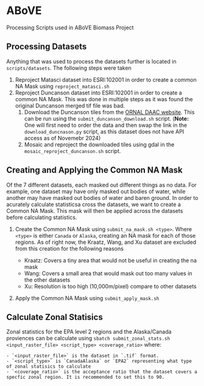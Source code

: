 # ABoVE
Processing Scripts used in ABoVE Biomass Project

## Processing Datasets
Anything that was used to process the datasets further is located in `scripts/datasets`. The following steps were taken
1. Reproject Matasci dataset into ESRI:102001 in order to create a common NA Mask using `reproject_matasci.sh`
2. Reproject Duncanson dataset into ESRI:102001 in order to create a common NA Mask. This was done in multiple steps as it was found the original Duncanson merged tif file was bad.
    1. Download the Duncanson tiles from the [ORNAL DAAC website](https://daac.ornl.gov/ABOVE/guides/Boreal_AGB_Density_ICESat2.html). This can be run using the `submit_duncanson_download.sh` script. (**Note:** One will first need to order the data and then swap the link in the `download_duncnason.py` script, as this dataset does not have API access as of Novemebr 2024)
    2. Mosaic and reproject the downloaded tiles using gdal in the `mosaic_reproject_duncanson.sh` script.

## Creating and Applying the Common NA Mask
Of the 7 different datasets, each masked out different things as no data. For example, one dataset may have only masked out bodies of water, while another may have masked out bodies of water and baren ground. In order to acurately calculate statisticsa cross the datasets, we want to create a Common NA Mask. This mask will then be applied across the datasets before calculating statistics.
1. Create the Common NA Mask using `submit_na_mask.sh <type>`. Where `<type>` is either `Canada` or `Alaska`, creating an NA mask for each of those regions. As of right now, the Kraatz, Wang, and Xu dataset are excluded from this creation for the following reasons
   
    - Kraatz: Covers a tiny area that would not be useful in creating the na mask
    - Wang: Covers a small area that would mask out too many values in the other datasets
    - Xu: Resolution is too high (10,000m/pixel) compare to other datasets
3. Apply the Common NA Mask using `submit_apply_mask.sh`

## Calculate Zonal Statisics
Zonal statistics for the EPA level 2 regions and the Alaska/Canada proviences can be calculate using `sbatch submit_zonal_stats.sh <input_raster_file> <script_type> <coverage_ratio>` where: 

    - `<input_raster_file>` is the dataset in `.tif` format.
    - `<script_type>` is `CanadaAlaska` or `EPA2` representing what type of zonal statisics to calculate
    - `<coverage_ratio>` is the acceptance ratio that the dataset covers a specfic zonal region. It is recommended to set this to 90.
